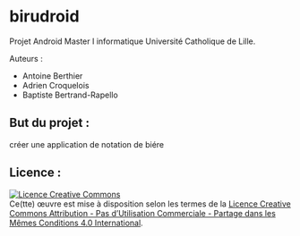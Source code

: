 # birudroid

Projet Android Master I informatique Université Catholique de Lille.

Auteurs : 
- Antoine Berthier
- Adrien Croquelois
- Baptiste Bertrand-Rapello 

## But du projet :

créer une application de notation de biére

## Licence :

<a rel="license" href="http://creativecommons.org/licenses/by-nc-sa/4.0/"><img alt="Licence Creative Commons" style="border-width:0" src="https://i.creativecommons.org/l/by-nc-sa/4.0/88x31.png" /></a><br />Ce(tte) œuvre est mise à disposition selon les termes de la <a rel="license" href="http://creativecommons.org/licenses/by-nc-sa/4.0/">Licence Creative Commons Attribution - Pas d’Utilisation Commerciale - Partage dans les Mêmes Conditions 4.0 International</a>.